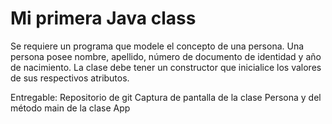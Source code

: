 # Mi primera Java class

Se requiere un programa que modele el concepto de una persona. Una persona posee nombre, apellido, número de documento de identidad y año de nacimiento. La clase debe tener un constructor que inicialice los valores de sus respectivos atributos.

Entregable:
Repositorio de git
Captura de pantalla de la clase Persona y del método main de la clase App
